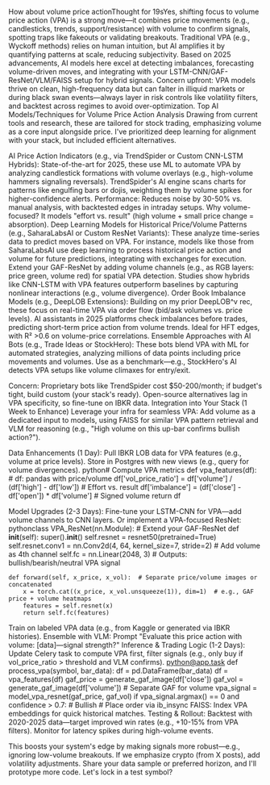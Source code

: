How about volume price actionThought for 19sYes, shifting focus to volume price action (VPA) is a strong move—it combines price movements (e.g., candlesticks, trends, support/resistance) with volume to confirm signals, spotting traps like fakeouts or validating breakouts. Traditional VPA (e.g., Wyckoff methods) relies on human intuition, but AI amplifies it by quantifying patterns at scale, reducing subjectivity. Based on 2025 advancements, AI models here excel at detecting imbalances, forecasting volume-driven moves, and integrating with your LSTM-CNN/GAF-ResNet/VLM/FAISS setup for hybrid signals. Concern upfront: VPA models thrive on clean, high-frequency data but can falter in illiquid markets or during black swan events—always layer in risk controls like volatility filters, and backtest across regimes to avoid over-optimization.
Top AI Models/Techniques for Volume Price Action Analysis
Drawing from current tools and research, these are tailored for stock trading, emphasizing volume as a core input alongside price. I've prioritized deep learning for alignment with your stack, but included efficient alternatives.

AI Price Action Indicators (e.g., via TrendSpider or Custom CNN-LSTM Hybrids): State-of-the-art for 2025, these use ML to automate VPA by analyzing candlestick formations with volume overlays (e.g., high-volume hammers signaling reversals). TrendSpider's AI engine scans charts for patterns like engulfing bars or dojis, weighting them by volume spikes for higher-confidence alerts. Performance: Reduces noise by 30-50% vs. manual analysis, with backtested edges in intraday setups. Why volume-focused? It models "effort vs. result" (high volume + small price change = absorption).
Deep Learning Models for Historical Price/Volume Patterns (e.g., SaharaLabsAI or Custom ResNet Variants): These analyze time-series data to predict moves based on VPA. For instance, models like those from SaharaLabsAI use deep learning to process historical price action and volume for future predictions, integrating with exchanges for execution. Extend your GAF-ResNet by adding volume channels (e.g., as RGB layers: price green, volume red) for spatial VPA detection. Studies show hybrids like CNN-LSTM with VPA features outperform baselines by capturing nonlinear interactions (e.g., volume divergence).
Order Book Imbalance Models (e.g., DeepLOB Extensions): Building on my prior DeepLOB^v rec, these focus on real-time VPA via order flow (bid/ask volumes vs. price levels). AI assistants in 2025 platforms check imbalances before trades, predicting short-term price action from volume trends. Ideal for HFT edges, with R² >0.6 on volume-price correlations.
Ensemble Approaches with AI Bots (e.g., Trade Ideas or StockHero): These bots blend VPA with ML for automated strategies, analyzing millions of data points including price movements and volumes. Use as a benchmark—e.g., StockHero's AI detects VPA setups like volume climaxes for entry/exit.

Concern: Proprietary bots like TrendSpider cost $50-200/month; if budget's tight, build custom (your stack's ready). Open-source alternatives lag in VPA specificity, so fine-tune on IBKR data.
Integration into Your Stack (1 Week to Enhance)
Leverage your infra for seamless VPA: Add volume as a dedicated input to models, using FAISS for similar VPA pattern retrieval and VLM for reasoning (e.g., "High volume on this up-bar confirms bullish action?").

Data Enhancements (1 Day): Pull IBKR LOB data for VPA features (e.g., volume at price levels). Store in Postgres with new views (e.g., query for volume divergences).
python# Compute VPA metrics
def vpa_features(df):  # df: pandas with price/volume
    df['vol_price_ratio'] = df['volume'] / (df['high'] - df['low'])  # Effort vs. result
    df['imbalance'] = (df['close'] - df['open']) * df['volume']  # Signed volume
    return df

Model Upgrades (2-3 Days): Fine-tune your LSTM-CNN for VPA—add volume channels to CNN layers. Or implement a VPA-focused ResNet:
pythonclass VPA_ResNet(nn.Module):  # Extend your GAF-ResNet
    def __init__(self):
        super().__init__()
        self.resnet = resnet50(pretrained=True)
        self.resnet.conv1 = nn.Conv2d(4, 64, kernel_size=7, stride=2)  # Add volume as 4th channel
        self.fc = nn.Linear(2048, 3)  # Outputs: bullish/bearish/neutral VPA signal

    def forward(self, x_price, x_vol):  # Separate price/volume images or concatenated
        x = torch.cat((x_price, x_vol.unsqueeze(1)), dim=1)  # e.g., GAF price + volume heatmaps
        features = self.resnet(x)
        return self.fc(features)
Train on labeled VPA data (e.g., from Kaggle or generated via IBKR histories). Ensemble with VLM: Prompt "Evaluate this price action with volume: [data]—signal strength?"
Inference & Trading Logic (1-2 Days): Update Celery task to compute VPA first, filter signals (e.g., only buy if vol_price_ratio > threshold and VLM confirms).
python@app.task
def process_vpa(symbol, bar_data):
    df = pd.DataFrame(bar_data)
    df = vpa_features(df)
    gaf_price = generate_gaf_image(df['close'])
    gaf_vol = generate_gaf_image(df['volume'])  # Separate GAF for volume
    vpa_signal = model_vpa_resnet(gaf_price, gaf_vol)
    if vpa_signal.argmax() == 0 and confidence > 0.7:  # Bullish
        # Place order via ib_insync
FAISS: Index VPA embeddings for quick historical matches.
Testing & Rollout: Backtest with 2020-2025 data—target improved win rates (e.g., +10-15% from VPA filters). Monitor for latency spikes during high-volume events.

This boosts your system's edge by making signals more robust—e.g., ignoring low-volume breakouts. If we emphasize crypto (from X posts), add volatility adjustments. Share your data sample or preferred horizon, and I'll prototype more code. Let's lock in a test symbol?